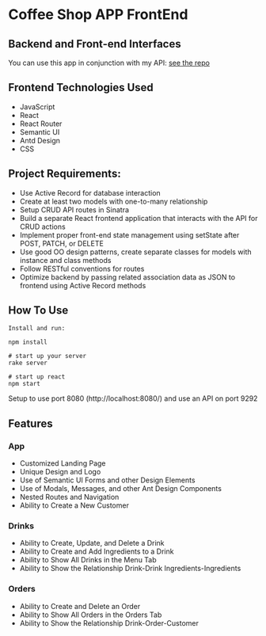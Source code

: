 # Coffee Shop APP FrontEnd

## Backend and Front-end Interfaces

You can use this app in conjunction with my API: [see the repo](https://github.com/Spanglishgaby/CoffeeShop-BackEnd)

## Frontend Technologies Used 
* JavaScript
* React
* React Router
* Semantic UI
* Antd Design
* CSS

## Project Requirements:
* Use Active Record for database interaction
* Create at least two models with one-to-many relationship
* Setup CRUD API routes in Sinatra
* Build a separate React frontend application that interacts with the API for CRUD actions
* Implement proper front-end state management using setState after POST, PATCH, or DELETE
* Use good OO design patterns, create separate classes for models with instance and class methods
* Follow RESTful conventions for routes
* Optimize backend by passing related association data as JSON to frontend using Active Record methods

## How To Use
```console
Install and run:

npm install

# start up your server
rake server

# start up react
npm start
```
Setup to use port 8080 (http://localhost:8080/) and use an API on port 9292

## Features
### App
* Customized Landing Page
* Unique Design and Logo
* Use of Semantic UI Forms and other Design Elements
* Use of Modals, Messages, and other Ant Design Components
* Nested Routes and Navigation
* Ability to Create a New Customer
 
### Drinks
* Ability to Create, Update, and Delete a Drink
* Ability to Create and Add Ingredients to a Drink
* Ability to Show All Drinks in the Menu Tab
* Ability to Show the Relationship Drink-Drink Ingredients-Ingredients 

### Orders
* Ability to Create and Delete an Order
* Ability to Show All Orders in the Orders Tab
* Ability to Show the Relationship Drink-Order-Customer


